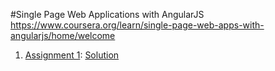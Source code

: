 #Single Page Web Applications with AngularJS
https://www.coursera.org/learn/single-page-web-apps-with-angularjs/home/welcome

1. [Assignment 1](https://github.com/jhu-ep-coursera/fullstack-course5/blob/master/assignments/assignment1/Assignment-1.md):  [Solution](https://mirzaabazovic.github.io/coursera-spa-with-ng/assigments/assigment1/index.html)
